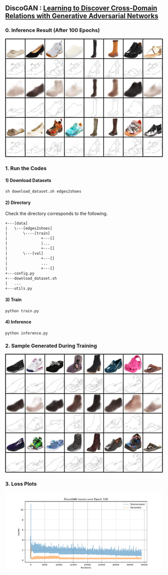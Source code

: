 ## DiscoGAN : [Learning to Discover Cross-Domain Relations with Generative Adversarial Networks](https://arxiv.org/abs/1703.05192)

### 0. Inference Result (After 100 Epochs)
<img src = './results/inference/DiscoGAN_Edges2Shoes_Results_001.png'>

### 1. Run the Codes
#### 1) Download Datasets
```
sh download_dataset.sh edges2shoes
```
#### 2) Directory
Check the directory corresponds to the following.
```
+---[data]
|   \---[edges2shoes]
|       \----[train]
|               +---[]
|               |...
|               +---[]
|       \---[val]
|               +---[]
|               ...
|               +---[]
+---config.py
+---download_dataset.sh
|   ...
+---utils.py
```
#### 3) Train
```
python train.py
```
#### 4) Inference
```
python inference.py
```

### 2. Sample Generated During Training
<img src = './results/samples/DiscoGAN_Edges2Shoes_Epoch_100.png'>

### 3. Loss Plots
<img src = './results/plots/DiscoGAN_Losses_Epoch_100.png'>
